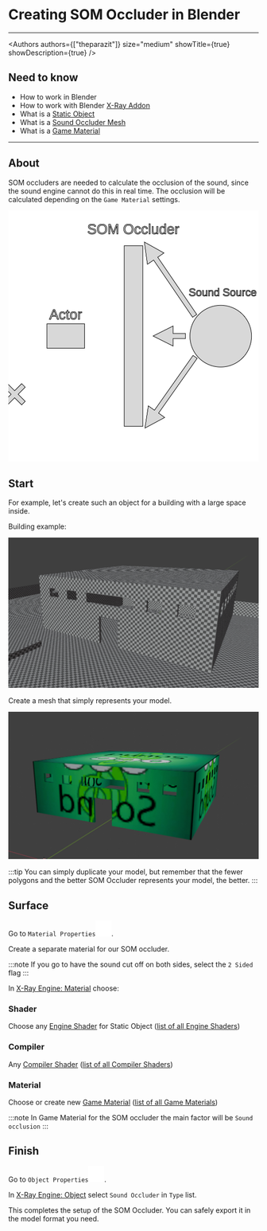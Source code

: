 # Creating SOM Occluder in Blender

___

<Authors
  authors={["theparazit"]}
  size="medium"
  showTitle={true}
  showDescription={true}
/>

## Need to know

- How to work in Blender
- How to work with Blender [X-Ray Addon](../../modding-tools/blender/blender-x-ray-addon-summary.md)
- What is a [Static Object](../../glossary/glossary.html#static-object)
- What is a [Sound Occluder Mesh](../../glossary/glossary.html#sound-occluder-mesh)
- What is a [Game Material](../../glossary/glossary.html#game-material)

___

## About

SOM occluders are needed to calculate the occlusion of the sound, since the sound engine cannot do this in real time. The occlusion will be calculated depending on the `Game Material` settings.

![alt text svg-icon](assets/svgs/som-occluder-example.svg)

## Start

For example, let's create such an object for a building with a large space inside.

Building example:

![alt text centered](assets/images/creating-som-occluder-in-blender-example.png)

Create a mesh that simply represents your model.

![alt text centered](assets/images/creating-som-occluder-in-blender-result.png)

:::tip
You can simply duplicate your model, but remember that the fewer polygons and the better SOM Occluder represents your model, the better.
:::

## Surface

Go to `Material Properties`![Material Properties svg-icon](../../../static/icons/blender/material.svg).

Create a separate material for our SOM occluder.

:::note
If you go to have the sound cut off on both sides, select the `2 Sided` flag
:::

In [X-Ray Engine: Material](../../modding-tools/blender/addon-panels/panel-material.md) choose:

### Shader

Choose any [Engine Shader](../../glossary/glossary.html#engine-shader) for Static Object ([list of all Engine Shaders](../../reference/shaders/shaders-list/engine-shaders-list.md))

### Compiler

Any [Compiler Shader](../../glossary/glossary.html#compiler-shader) ([list of all Compiler Shaders](../../reference/shaders/shaders-list/compiler-shaders-list.md))

### Material

Choose or create new [Game Material](../../glossary/glossary.html#game-material) ([list of all Game Materials](../../reference/materials/materials-list.md))

:::note
In Game Material for the SOM occluder the main factor will be `Sound occlusion`
:::

## Finish

Go to `Object Properties`![Object Properties svg-icon](../../../static/icons/blender/object-data.svg).

In [X-Ray Engine: Object](../../modding-tools/blender/addon-panels/panel-object.md) select `Sound Occluder` in `Type` list.

This completes the setup of the SOM Occluder. You can safely export it in the model format you need.
